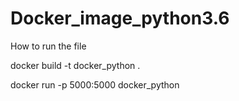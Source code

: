 # Docker_image_python3.6


How to run the file

docker build -t docker_python .

docker run -p 5000:5000 docker_python
